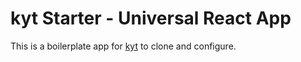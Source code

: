 # kyt Starter - Universal React App

This is a boilerplate app for [kyt](https://github.com/nytm/wf-kyt) to clone and configure.
